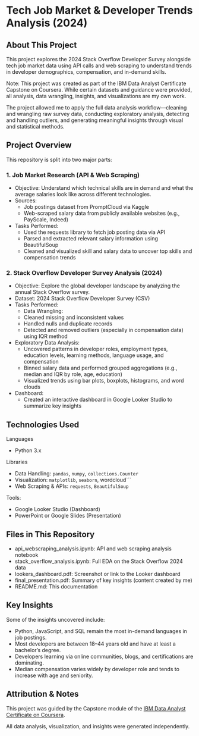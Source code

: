 # Tech Job Market & Developer Trends Analysis (2024)

## About This Project
This project explores the 2024 Stack Overflow Developer Survey alongside tech job market data using API calls and web scraping to understand trends in developer demographics, compensation, and in-demand skills.

Note: This project was created as part of the IBM Data Analyst Certificate Capstone on Coursera. While certain datasets and guidance were provided, all analysis, data wrangling, insights, and visualizations are my own work.

The project allowed me to apply the full data analysis workflow—cleaning and wrangling raw survey data, conducting exploratory analysis, detecting and handling outliers, and generating meaningful insights through visual and statistical methods.

## Project Overview
This repository is split into two major parts:

### 1. Job Market Research (API & Web Scraping)
- Objective: Understand which technical skills are in demand and what the average salaries look like across different technologies.
- Sources:
  - Job postings dataset from PromptCloud via Kaggle
   - Web-scraped salary data from publicly available websites (e.g., PayScale, Indeed)
- Tasks Performed:
   - Used the requests library to fetch job posting data via API
   - Parsed and extracted relevant salary information using BeautifulSoup
   - Cleaned and visualized skill and salary data to uncover top skills and compensation trends

### 2. Stack Overflow Developer Survey Analysis (2024)
- Objective: Explore the global developer landscape by analyzing the annual Stack Overflow survey.
- Dataset: 2024 Stack Overflow Developer Survey (CSV)
- Tasks Performed:
  - Data Wrangling:
  - Cleaned missing and inconsistent values
  - Handled nulls and duplicate records
  - Detected and removed outliers (especially in compensation data) using IQR method
- Exploratory Data Analysis:
  - Uncovered patterns in developer roles, employment types, education levels, learning methods, language usage, and compensation
  - Binned salary data and performed grouped aggregations (e.g., median and IQR by role, age, education)
  - Visualized trends using bar plots, boxplots, histograms, and word clouds
- Dashboard:
  - Created an interactive dashboard in Google Looker Studio to summarize key insights

## Technologies Used
Languages
- Python 3.x

Libraries
- Data Handling: ```pandas```, ```numpy```, ```collections.Counter```
- Visualization: ```matplotlib```, ```seaborn```, wordcloud```
- Web Scraping & APIs: ```requests```, ```BeautifulSoup```

Tools:
- Google Looker Studio (Dashboard)
- PowerPoint or Google Slides (Presentation)

## Files in This Repository
- api_webscraping_analysis.ipynb: API and web scraping analysis notebook
- stack_overflow_analysis.ipynb: Full EDA on the Stack Overflow 2024 data
- lookers_dashboard.pdf: Screenshot or link to the Looker dashboard
- final_presentation.pdf: Summary of key insights (content created by me)
- README.md:	This documentation

## Key Insights
Some of the insights uncovered include:
- Python, JavaScript, and SQL remain the most in-demand languages in job postings.
- Most developers are between 18–44 years old and have at least a bachelor’s degree.
- Developers learning via online communities, blogs, and certifications are dominating.
- Median compensation varies widely by developer role and tends to increase with age and seniority.

## Attribution & Notes
This project was guided by the Capstone module of the [IBM Data Analyst Certificate on Coursera](https://www.coursera.org/professional-certificates/ibm-data-analyst).

All data analysis, visualization, and insights were generated independently.
